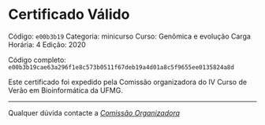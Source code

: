 # Certificado Válido

Código: `e00b3b19`
Categoria: minicurso
Curso: Genômica e evolução
Carga Horária: 4
Edição: 2020


Código completo: `e00b3b19cae63a296f1e8c573b0511f67deb19a4d01a8c5f9655ee0135824a8d`


Este certificado foi expedido pela Comissão organizadora do IV Curso de Verão em Bioinformática da UFMG.

----

Qualquer dúvida contacte a [_Comissão Organizadora_](<mailto:cursobioinfoufmg@gmail.com$subject=[Certificados]>)

